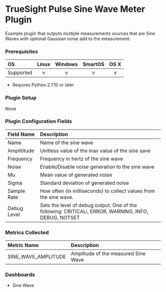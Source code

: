 # TrueSight Pulse Sine Wave Meter Plugin
Example plugin that outputs multiple measurements sources that are Sine Waves with optional Gaussian noise add to the measurement.

### Prerequisites

|     OS    | Linux | Windows | SmartOS | OS X |
|:----------|:-----:|:-------:|:-------:|:----:|
| Supported |   v   |    v    |    v    |  v   |

* Requires Python 2.7.10 or later

### Plugin Setup

None

### Plugin Configuration Fields

|Field Name   | Description                                                                                          |
|:------------|:-----------------------------------------------------------------------------------------------------|
| Name        | Name of the sine wave                                                                                |
| Amplititude | Unitless value of the max value of the sine save                                                     |        
| Frequency   | Frequency in hertz of the sine wave                                                                  |
| Noise       | Enable/Disable noise generation to the sine wave                                                     |
| Mu          | Mean value of generated noise                                                                        |
| Sigma       | Standard deviation of generated noise                                                                |
| Sample Rate | How often (in milliseconds) to collect values from the sine wave.                                    |
| Debug Level | Sets the level of debug output. One of the following: CRITICALi, ERROR, WARNING, INFO, DEBUG, NOTSET |

### Metrics Collected

|Metric Name          |Description                         |
|:--------------------|:-----------------------------------|
| SINE\_WAVE\_AMPLITUDE | Amplitude of the measured Sine Wave|

### Dashboards

- Sine Wave
